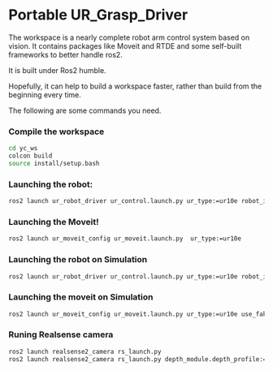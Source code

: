 # Portable UR_Grasp_Driver

The workspace is a nearly complete robot arm control system based on vision. It contains packages like Moveit and RTDE and some self-built frameworks to better handle ros2. 

It is built under Ros2 humble.

Hopefully, it can help to build a workspace faster, rather than build from the beginning every time. 

The following are some commands you need. 

### Compile the workspace

```sh
cd yc_ws
colcon build
source install/setup.bash
```

### Launching the robot:
```bash
ros2 launch ur_robot_driver ur_control.launch.py ur_type:=ur10e robot_ip:=XXX.XXX.XX.XXX
```

### Launching the Moveit!
```bash
ros2 launch ur_moveit_config ur_moveit.launch.py  ur_type:=ur10e  
```

### Launching the robot on Simulation
```bash
ros2 launch ur_robot_driver ur_control.launch.py ur_type:=ur10e robot_ip:=XXX.XXX.XX.XXX use_fake_hardware:=true fake_execution:=true
```
### Launching the moveit on Simulation
```bash
ros2 launch ur_moveit_config ur_moveit.launch.py ur_type:=ur10e use_fake_hardware:=true fake_execution:=true
```

### Runing Realsense camera
```bash
ros2 launch realsense2_camera rs_launch.py
ros2 launch realsense2_camera rs_launch.py depth_module.depth_profile:=1280x720x30 pointcloud.enable:=true
```
